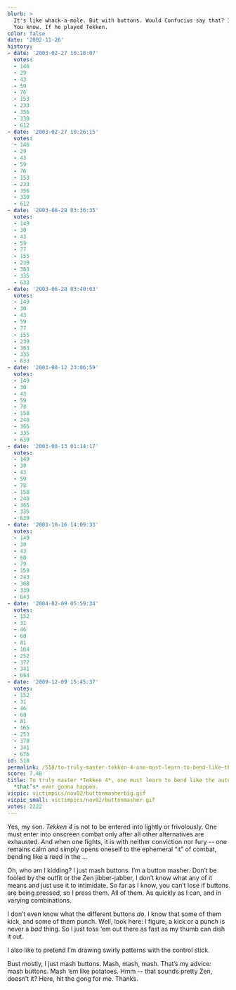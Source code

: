 ```yaml
---
blurb: >
  It's like whack-a-mole. But with buttons. Would Confucius say that? I think he would.
  You know. If he played Tekken.
color: false
date: '2002-11-26'
history:
- date: '2003-02-27 10:10:07'
  votes:
  - 146
  - 29
  - 43
  - 59
  - 76
  - 153
  - 233
  - 356
  - 330
  - 612
- date: '2003-02-27 10:26:15'
  votes:
  - 146
  - 29
  - 43
  - 59
  - 76
  - 153
  - 233
  - 356
  - 330
  - 612
- date: '2003-06-28 03:36:35'
  votes:
  - 149
  - 30
  - 43
  - 59
  - 77
  - 155
  - 239
  - 363
  - 335
  - 633
- date: '2003-06-28 03:40:03'
  votes:
  - 149
  - 30
  - 43
  - 59
  - 77
  - 155
  - 239
  - 363
  - 335
  - 633
- date: '2003-08-12 23:06:59'
  votes:
  - 149
  - 30
  - 43
  - 59
  - 78
  - 158
  - 240
  - 365
  - 335
  - 639
- date: '2003-08-13 01:14:17'
  votes:
  - 149
  - 30
  - 43
  - 59
  - 78
  - 158
  - 240
  - 365
  - 335
  - 639
- date: '2003-10-16 14:09:33'
  votes:
  - 149
  - 30
  - 43
  - 60
  - 79
  - 159
  - 243
  - 368
  - 339
  - 643
- date: '2004-02-09 05:59:34'
  votes:
  - 152
  - 31
  - 46
  - 60
  - 81
  - 164
  - 252
  - 377
  - 341
  - 664
- date: '2009-12-09 15:45:37'
  votes:
  - 152
  - 31
  - 46
  - 60
  - 81
  - 165
  - 253
  - 378
  - 341
  - 676
id: 518
permalink: /518/to-truly-master-tekken-4-one-must-learn-to-bend-like-the-autumn-leaf-like-thats-ever-gonna-happen/
score: 7.48
title: To truly master *Tekken 4*, one must learn to bend like the autumn leaf. Like
  *that’s* ever gonna happen.
vicpic: victimpics/nov02/buttonmasherbig.gif
vicpic_small: victimpics/nov02/buttonmasher.gif
votes: 2222
---
```


Yes, my son. *Tekken 4* is not to be entered into lightly or
frivolously. One must enter into onscreen combat only after all other
alternatives are exhausted. And when one fights, it is with neither
conviction nor fury -- one remains calm and simply opens oneself to the
ephemeral “it” of combat, bending like a reed in the ...

Oh, who am I kidding? I just mash buttons. I’m a button masher. Don’t be
fooled by the outfit or the Zen jibber-jabber, I don’t know what any of
it means and just use it to intimidate. So far as I know, you can’t lose
if buttons are being pressed, so I press them. All of them. As quickly
as I can, and in varying combinations.

I don’t even know what the different buttons *do*. I know that some of
them kick, and some of them punch. Well, look here: I figure, a kick or
a punch is never a *bad* thing. So I just toss ‘em out there as fast as
my thumb can dish it out.

I also like to pretend I’m drawing swirly patterns with the control
stick.

Bust mostly, I just mash buttons. Mash, mash, mash. That’s my advice:
mash buttons. Mash ‘em like potatoes. Hmm -- that sounds pretty Zen,
doesn’t it? Here, hit the gong for me. Thanks.